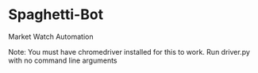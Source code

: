 # Spaghetti-Bot
Market Watch Automation

Note: You must have chromedriver installed for this to work.
Run driver.py with no command line arguments
